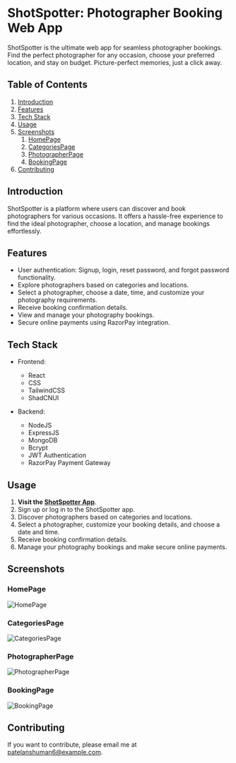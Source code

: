 # ShotSpotter: Photographer Booking Web App

ShotSpotter is the ultimate web app for seamless photographer bookings. Find the perfect photographer for any occasion, choose your preferred location, and stay on budget. Picture-perfect memories, just a click away.

## Table of Contents

1. [Introduction](#introduction)
2. [Features](#features)
3. [Tech Stack](#tech-stack)
4. [Usage](#usage)
5. [Screenshots](#screenshots)
   1. [HomePage](#homepage)
   2. [CategoriesPage](#categoriespage)
   3. [PhotographerPage](#photographerpage)
   4. [BookingPage](#bookingpage)
6. [Contributing](#contributing)

## Introduction

ShotSpotter is a platform where users can discover and book photographers for various occasions. It offers a hassle-free experience to find the ideal photographer, choose a location, and manage bookings effortlessly.

## Features

- User authentication: Signup, login, reset password, and forgot password functionality.
- Explore photographers based on categories and locations.
- Select a photographer, choose a date, time, and customize your photography requirements.
- Receive booking confirmation details.
- View and manage your photography bookings.
- Secure online payments using RazorPay integration.

## Tech Stack

- Frontend:
  - React
  - CSS
  - TailwindCSS
  - ShadCNUI

- Backend:
  - NodeJS
  - ExpressJS
  - MongoDB
  - Bcrypt
  - JWT Authentication
  - RazorPay Payment Gateway

## Usage

1. **Visit the [ShotSpotter App](https://shotspotter.vercel.app/)**.
2. Sign up or log in to the ShotSpotter app.
3. Discover photographers based on categories and locations.
4. Select a photographer, customize your booking details, and choose a date and time.
5. Receive booking confirmation details.
6. Manage your photography bookings and make secure online payments.

## Screenshots

### HomePage

![HomePage](https://github.com/patel-anshuman/ShotSpotter-Photographer-Booking/assets/homepage-screenshot.png)

### CategoriesPage

![CategoriesPage](https://github.com/patel-anshuman/ShotSpotter-Photographer-Booking/assets/categories-screenshot.png)

### PhotographerPage

![PhotographerPage](https://github.com/patel-anshuman/ShotSpotter-Photographer-Booking/assets/photographer-screenshot.png)

### BookingPage

![BookingPage](https://github.com/YourUsername/patel-anshuman-Photographer-Booking/assets/booking-screenshot.png)

## Contributing

If you want to contribute, please email me at patelanshuman6@example.com.

